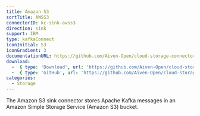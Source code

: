 ```yaml
---
title: Amazon S3
sortTitle: AWSS3
connectorID: kc-sink-awss3
direction: sink
support: IBM
type: kafkaConnect
iconInitial: S3
iconGradient: 3
documentationURL: https://github.com/Aiven-Open/cloud-storage-connectors-for-apache-kafka/tree/main/s3-sink-connector
download:
  -  { type: 'Download', url: 'https://github.com/Aiven-Open/cloud-storage-connectors-for-apache-kafka/releases' }
  -  { type: 'GitHub', url: 'https://github.com/Aiven-Open/cloud-storage-connectors-for-apache-kafka/tree/main/s3-sink-connector' }
categories:
  - Storage
---
```

The Amazon S3 sink connector stores Apache Kafka messages in an Amazon Simple Storage Service (Amazon S3) bucket.
